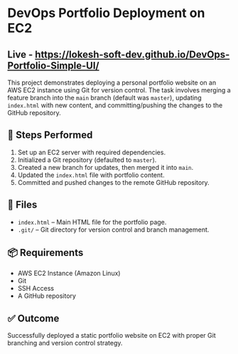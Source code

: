 # DevOps Portfolio Deployment on EC2

## Live - https://lokesh-soft-dev.github.io/DevOps-Portfolio-Simple-UI/

This project demonstrates deploying a personal portfolio website on an AWS EC2 instance using Git for version control. The task involves merging a feature branch into the `main` branch (default was `master`), updating `index.html` with new content, and committing/pushing the changes to the GitHub repository.

## 🔧 Steps Performed

1. Set up an EC2 server with required dependencies.
2. Initialized a Git repository (defaulted to `master`).
3. Created a new branch for updates, then merged it into `main`.
4. Updated the `index.html` file with portfolio content.
5. Committed and pushed changes to the remote GitHub repository.

## 📁 Files

- `index.html` – Main HTML file for the portfolio page.
- `.git/` – Git directory for version control and branch management.

## 📦 Requirements

- AWS EC2 Instance (Amazon Linux)
- Git
- SSH Access
- A GitHub repository

## ✅ Outcome

Successfully deployed a static portfolio website on EC2 with proper Git branching and version control strategy.
